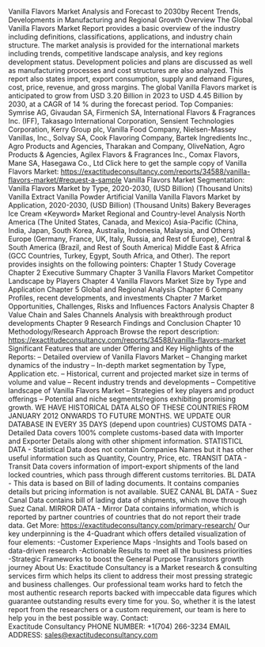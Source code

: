Vanilla Flavors Market Analysis and Forecast to 2030by Recent Trends, Developments in Manufacturing  and Regional Growth Overview
The Global Vanilla Flavors Market Report provides a basic overview of the industry including definitions, classifications, applications, and industry chain structure. The market analysis is provided for the international markets including trends, competitive landscape analysis, and key regions development status. Development policies and plans are discussed as well as manufacturing processes and cost structures are also analyzed. This report also states import, export consumption, supply and demand Figures, cost, price, revenue, and gross margins.
The global Vanilla Flavors market is anticipated to grow from USD 3.20 Billion in 2023 to USD 4.45 Billion by 2030, at a CAGR of 14 % during the forecast period.
Top Companies: Symrise AG, Givaudan SA, Firmenich SA, International Flavors & Fragrances Inc. (IFF), Takasago International Corporation, Sensient Technologies Corporation, Kerry Group plc, Vanilla Food Company, Nielsen-Massey Vanillas, Inc., Solvay SA, Cook Flavoring Company, Bartek Ingredients Inc., Agro Products and Agencies, Tharakan and Company, OliveNation, Agro Products & Agencies, Agilex Flavors & Fragrances Inc., Comax Flavors, Mane SA, Hasegawa Co., Ltd
Click here to get the sample copy of Vanilla Flavors Market:
https://exactitudeconsultancy.com/reports/34588/vanilla-flavors-market/#request-a-sample
Vanilla Flavors Market Segmentation:
Vanilla Flavors Market by Type, 2020-2030, (USD Billion) (Thousand Units)
Vanilla Extract
Vanilla Powder
Artificial Vanilla
Vanilla Flavors Market by Application, 2020-2030, (USD Billion) (Thousand Units)
Bakery
Beverages
Ice Cream
«Keyword» Market Regional and Country-level Analysis
North America (The United States, Canada, and Mexico)
Asia-Pacific (China, India, Japan, South Korea, Australia, Indonesia, Malaysia, and Others)
Europe (Germany, France, UK, Italy, Russia, and Rest of Europe), Central & South America (Brazil, and Rest of South America)
Middle East & Africa (GCC Countries, Turkey, Egypt, South Africa, and Other).
The report provides insights on the following pointers:
Chapter 1 Study Coverage
Chapter 2 Executive Summary
Chapter 3 Vanilla Flavors Market Competitor Landscape by Players
Chapter 4 Vanilla Flavors Market Size by Type and Application
Chapter 5 Global and Regional Analysis
Chapter 6 Company Profiles, recent developments, and investments
Chapter 7 Market Opportunities, Challenges, Risks and Influences Factors Analysis
Chapter 8 Value Chain and Sales Channels Analysis with breakthrough product developments
Chapter 9 Research Findings and Conclusion
Chapter 10 Methodology/Research Approach
Browse the report description:
https://exactitudeconsultancy.com/reports/34588/vanilla-flavors-market
Significant Features that are under Offering and Key Highlights of the Reports:
– Detailed overview of Vanilla Flavors Market
– Changing market dynamics of the industry
– In-depth market segmentation by Type, Application etc.
– Historical, current and projected market size in terms of volume and value
– Recent industry trends and developments
– Competitive landscape of Vanilla Flavors Market
– Strategies of key players and product offerings
– Potential and niche segments/regions exhibiting promising growth.
WE HAVE HISTORICAL DATA ALSO OF THESE COUNTRIES FROM JANUARY 2012 ONWARDS TO FUTURE MONTHS. WE UPDATE OUR DATABASE IN EVERY 35 DAYS (depend upon countries)
CUSTOMS DATA - Detailed Data covers 100% complete customs-based data with Importer and Exporter Details along with other shipment information.
STATISTICL DATA - Statistical Data does not contain Companies Names but it has other useful information such as Quantity, Country, Price, etc.
TRANSIT DATA - Transit Data covers information of import-export shipments of the land locked countries, which pass through different customs territories.
BL DATA - This data is based on Bill of lading documents. It contains companies details but pricing information is not available.
SUEZ CANAL BL DATA - Suez Canal Data contains bill of lading data of shipments, which move through Suez Canal.
MIRROR DATA - Mirror Data contains information, which is reported by partner countries of countries that do not report their trade data.
Get More: https://exactitudeconsultancy.com/primary-research/
Our key underpinning is the 4-Quadrant which offers detailed visualization of four elements:
-Customer Experience Maps 
-Insights and Tools based on data-driven research
-Actionable Results to meet all the business priorities                                       
-Strategic Frameworks to boost the General Purpose Transistors growth journey
About Us:
Exactitude Consultancy is a Market research & consulting services firm which helps its client to address their most pressing strategic and business challenges. Our professional team works hard to fetch the most authentic research reports backed with impeccable data figures which guarantee outstanding results every time for you. So, whether it is the latest report from the researchers or a custom requirement, our team is here to help you in the best possible way.
Contact:  
Exactitude Consultancy
PHONE NUMBER: +1(704) 266-3234
EMAIL ADDRESS: sales@exactitudeconsultancy.com
